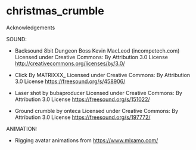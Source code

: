 # christmas_crumble

Acknowledgements

SOUND:
- Backsound 
8bit Dungeon Boss Kevin MacLeod (incompetech.com)
Licensed under Creative Commons: By Attribution 3.0 License
http://creativecommons.org/licenses/by/3.0/

- Click
By MATRIXXX_ 
Licensed under Creative Commons: By Attribution 3.0 License
https://freesound.org/s/458906/

- Laser shot
by bubaproducer
Licensed under Creative Commons: By Attribution 3.0 License
https://freesound.org/s/151022/

- Ground crumble
by onteca
Licensed under Creative Commons: By Attribution 3.0 License
https://freesound.org/s/197772/

ANIMATION:
- Rigging avatar animations from https://www.mixamo.com/


